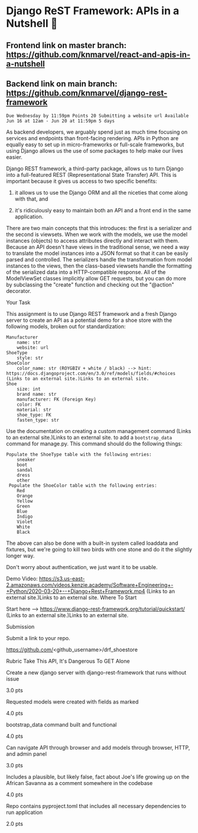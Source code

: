 

# Django ReST Framework: APIs in a Nutshell 🌰

## Frontend link on master branch: https://github.com/knmarvel/react-and-apis-in-a-nutshell

## Backend link on main branch: https://github.com/knmarvel/django-rest-framework

    Due Wednesday by 11:59pm Points 20 Submitting a website url Available Jun 16 at 12am - Jun 20 at 11:59pm 5 days

As backend developers, we arguably spend just as much time focusing on services and endpoints than front-facing rendering. APIs in Python are equally easy to set up in micro-frameworks or full-scale frameworks, but using Django allows us the use of some packages to help make our lives easier.

Django REST framework, a third-party package, allows us to turn Django into a full-featured REST (Representational State Transfer) API. This is important because it gives us access to two specific benefits:

1) it allows us to use the Django ORM and all the niceties that come along with that, and

2) it's ridiculously easy to maintain both an API and a front end in the same application.

There are two main concepts that this introduces: the first is a serializer and the second is viewsets. When we work with the models, we use the model instances (objects) to access attributes directly and interact with them. Because an API doesn't have views in the traditional sense, we need a way to translate the model instances into a JSON format so that it can be easily parsed and controlled. The serializers handle the transformation from model instances to the views, then the class-based viewsets handle the formatting of the serialized data into a HTTP-compatible response. All of the ModelViewSet classes implicitly allow GET requests, but you can do more by subclassing the "create" function and checking out the "@action" decorator.

 
Your Task

This assignment is to use Django REST framework and a fresh Django server to create an API as a potential demo for a shoe store with the following models, broken out for standardization:

    Manufacturer
        name: str
        website: url
    ShoeType
        style: str
    ShoeColor
        color_name: str (ROYGBIV + white / black) --> hint: https://docs.djangoproject.com/en/3.0/ref/models/fields/#choices (Links to an external site.)Links to an external site.
    Shoe
        size: int
        brand name: str
        manufacturer: FK (Foreign Key)
        color: FK
        material: str
        shoe_type: FK
        fasten_type: str

Use the documentation on creating a custom management command (Links to an external site.)Links to an external site. to add a `bootstrap_data` command for manage.py. This command should do the following things:

    Populate the ShoeType table with the following entries:
        sneaker
        boot
        sandal
        dress
        other
     Populate the ShoeColor table with the following entries:
        Red
        Orange
        Yellow
        Green
        Blue
        Indigo
        Violet
        White
        Black

The above can also be done with a built-in system called loaddata and fixtures, but we're going to kill two birds with one stone and do it the slightly longer way.

Don't worry about authentication, we just want it to be usable.

Demo Video: https://s3.us-east-2.amazonaws.com/videos.kenzie.academy/Software+Engineering+-+Python/2020-03-20+--+Django+Rest+Framework.mp4 (Links to an external site.)Links to an external site.
Where To Start

Start here --> https://www.django-rest-framework.org/tutorial/quickstart/ (Links to an external site.)Links to an external site.

 
Submission

Submit a link to your repo.

https://github.com/<github_username>/drf_shoestore

Rubric
Take This API, It's Dangerous To GET Alone

Create a new django server with django-rest-framework that runs without issue
	
3.0 pts

Requested models were created with fields as marked
	
4.0 pts

bootstrap_data command built and functional
	
4.0 pts

Can navigate API through browser and add models through browser, HTTP, and admin panel
	
3.0 pts

Includes a plausible, but likely false, fact about Joe's life growing up on the African Savanna as a comment somewhere in the codebase
	
4.0 pts

Repo contains pyproject.toml that includes all necessary dependencies to run application
	
2.0 pts

